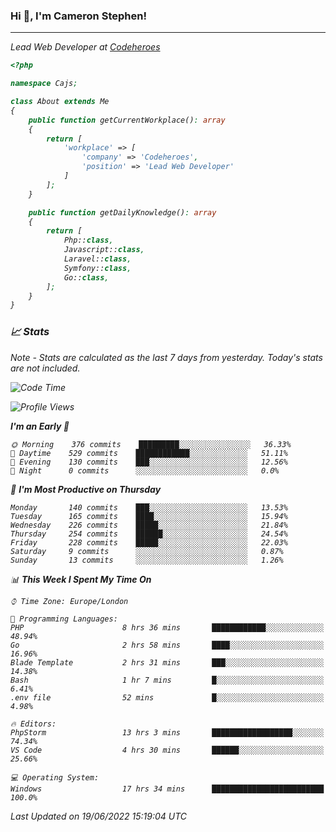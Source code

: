 ### Hi 👋, I'm Cameron Stephen!
<hr>
<p><em>Lead Web Developer at <a href="https://codeheroes.co.uk">Codeheroes</a></p>


```php
<?php

namespace Cajs;

class About extends Me
{
    public function getCurrentWorkplace(): array
    {
        return [
            'workplace' => [
                'company' => 'Codeheroes',
                'position' => 'Lead Web Developer'
            ]
        ];
    }

    public function getDailyKnowledge(): array
    {
        return [
            Php::class,
            Javascript::class,
            Laravel::class,
            Symfony::class,
            Go::class,
        ];
    }
}
```

### 📈 Stats
<p><em>Note - Stats are calculated as the last 7 days from yesterday. Today's stats are not included.</em></p>


<!--START_SECTION:waka-->
![Code Time](http://img.shields.io/badge/Code%20Time-2%2C947%20hrs%2056%20mins-blue)

![Profile Views](http://img.shields.io/badge/Profile%20Views-0-blue)

**I'm an Early 🐤** 

```text
🌞 Morning    376 commits    █████████░░░░░░░░░░░░░░░░   36.33% 
🌆 Daytime    529 commits    ████████████░░░░░░░░░░░░░   51.11% 
🌃 Evening    130 commits    ███░░░░░░░░░░░░░░░░░░░░░░   12.56% 
🌙 Night      0 commits      ░░░░░░░░░░░░░░░░░░░░░░░░░   0.0%

```
📅 **I'm Most Productive on Thursday** 

```text
Monday       140 commits    ███░░░░░░░░░░░░░░░░░░░░░░   13.53% 
Tuesday      165 commits    ████░░░░░░░░░░░░░░░░░░░░░   15.94% 
Wednesday    226 commits    █████░░░░░░░░░░░░░░░░░░░░   21.84% 
Thursday     254 commits    ██████░░░░░░░░░░░░░░░░░░░   24.54% 
Friday       228 commits    █████░░░░░░░░░░░░░░░░░░░░   22.03% 
Saturday     9 commits      ░░░░░░░░░░░░░░░░░░░░░░░░░   0.87% 
Sunday       13 commits     ░░░░░░░░░░░░░░░░░░░░░░░░░   1.26%

```


📊 **This Week I Spent My Time On** 

```text
⌚︎ Time Zone: Europe/London

💬 Programming Languages: 
PHP                      8 hrs 36 mins       ████████████░░░░░░░░░░░░░   48.94% 
Go                       2 hrs 58 mins       ████░░░░░░░░░░░░░░░░░░░░░   16.96% 
Blade Template           2 hrs 31 mins       ███░░░░░░░░░░░░░░░░░░░░░░   14.38% 
Bash                     1 hr 7 mins         █░░░░░░░░░░░░░░░░░░░░░░░░   6.41% 
.env file                52 mins             █░░░░░░░░░░░░░░░░░░░░░░░░   4.98%

🔥 Editors: 
PhpStorm                 13 hrs 3 mins       ██████████████████░░░░░░░   74.34% 
VS Code                  4 hrs 30 mins       ██████░░░░░░░░░░░░░░░░░░░   25.66%

💻 Operating System: 
Windows                  17 hrs 34 mins      █████████████████████████   100.0%

```


 Last Updated on 19/06/2022 15:19:04 UTC
<!--END_SECTION:waka-->
